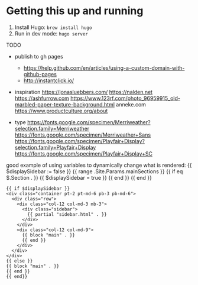 # Getting this up and running

1. Install Hugo: ```brew install hugo```
2. Run in dev mode: ```hugo server```


TODO

- publish to gh pages
    - https://help.github.com/en/articles/using-a-custom-domain-with-github-pages
    - http://instantclick.io/
- inspiration
    https://jonasluebbers.com/
    https://nalden.net
    https://ashfurrow.com
    https://www.123rf.com/photo_96959915_old-marbled-paper-texture-background.html
    anneke.com
    https://www.productculture.org/about
    
- type
    https://fonts.google.com/specimen/Merriweather?selection.family=Merriweather
    https://fonts.google.com/specimen/Merriweather+Sans
    https://fonts.google.com/specimen/Playfair+Display?selection.family=Playfair+Display
    https://fonts.google.com/specimen/Playfair+Display+SC





good example of using variables to dynamically change what is rendered:
    {{ $displaySidebar := false }}
    {{ range .Site.Params.mainSections }}
    {{ if eq $.Section . }}
    {{ $displaySidebar = true }}
    {{ end }}
    {{ end }}

    {{ if $displaySidebar }}
    <div class="container pt-2 pt-md-6 pb-3 pb-md-6">
      <div class="row">
        <div class="col-12 col-md-3 mb-3">
          <div class="sidebar">
            {{ partial "sidebar.html" . }}
          </div>
        </div>
        <div class="col-12 col-md-9">
          {{ block "main" . }}
          {{ end }}
        </div>
      </div>
    </div>
    {{ else }}
    {{ block "main" . }}
    {{ end }}
    {{ end}}
  </div>
